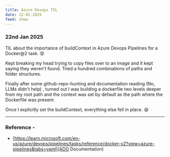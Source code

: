 ```yaml
---
title: Azure Devops TIL
date: 22-01-2025
feed: show
---
```


### 22nd Jan 2025

TIL about the importance of buildContext in Azure Devops Pipelines for a Docker@2 task. 😵

Kept breaking my head trying to copy files over to an image and it kept saying they weren't found. Tried a hundred combinations of paths and folder structures. 

Finally after some github-repo-hunting and documentation reading (No, LLMs didn't help) , turned out I was building a dockerfile two levels deeper from my root path and the context was set by default as the path where the Dockerfile was present. 

Once I explicitly set the buildContext, everything else fell in place. 😪 

---

### Reference - 

- [https://learn.microsoft.com/en-us/azure/devops/pipelines/tasks/reference/docker-v2?view=azure-pipelines&tabs=yaml](ADO Documentation)
